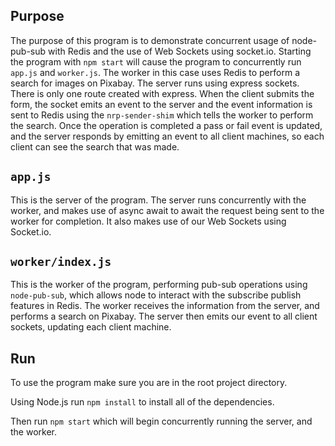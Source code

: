 ## Purpose

The purpose of this program is to demonstrate concurrent usage of node-pub-sub with Redis and the use of Web Sockets using socket.io. Starting the program with `npm start` will cause the program to concurrently run `app.js` and `worker.js`. The worker in this case uses Redis to perform a search for images on Pixabay. The server runs using express sockets. There is only one route created with express. When the client submits the form, the socket emits an event to the server and the event information is sent to Redis using the `nrp-sender-shim` which tells the worker to perform the search. Once the operation is completed a pass or fail event is updated, and the server responds by emitting an event to all client machines, so each client can see the search that was made.

## `app.js`

This is the server of the program. The server runs concurrently with the worker, and makes use of async await to await the request being sent to the worker for completion. It also makes use of our Web Sockets using Socket.io.

## `worker/index.js`

This is the worker of the program, performing pub-sub operations using `node-pub-sub`, which allows node to interact with the subscribe publish features in Redis. The worker receives the information from the server, and performs a search on Pixabay. The server then emits our event to all client sockets, updating each client machine.

## Run

To use the program make sure you are in the root project directory. 

Using Node.js run `npm install` to install all of the dependencies. 

Then run `npm start` which will begin concurrently running the server, and the worker. 